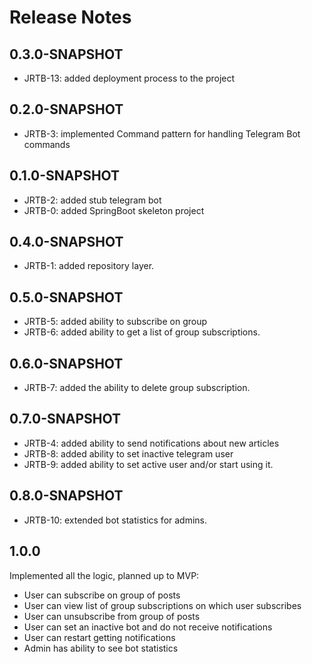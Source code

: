 # Release Notes

## 0.3.0-SNAPSHOT

*   JRTB-13: added deployment process to the project

## 0.2.0-SNAPSHOT

*   JRTB-3: implemented Command pattern for handling Telegram Bot commands

## 0.1.0-SNAPSHOT

*   JRTB-2: added stub telegram bot
*   JRTB-0: added SpringBoot skeleton project

## 0.4.0-SNAPSHOT

* JRTB-1: added repository layer.


## 0.5.0-SNAPSHOT

* JRTB-5: added ability to subscribe on group
* JRTB-6: added ability to get a list of group subscriptions.


## 0.6.0-SNAPSHOT

*   JRTB-7: added the ability to delete group subscription.

## 0.7.0-SNAPSHOT

* JRTB-4: added ability to send notifications about new articles
* JRTB-8: added ability to set inactive telegram user
* JRTB-9: added ability to set active user and/or start using it.


## 0.8.0-SNAPSHOT
* JRTB-10: extended bot statistics for admins.

## 1.0.0
Implemented all the logic, planned up to MVP:
*   User can subscribe on group of posts
*   User can view list of group subscriptions on which user subscribes
*   User can unsubscribe from group of posts
*   User can set an inactive bot and do not receive notifications
*   User can restart getting notifications
*   Admin has ability to see bot statistics